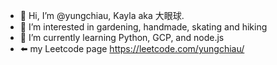 - 👋 Hi, I’m @yungchiau, Kayla aka 大眼球.
- 👀 I’m interested in gardening, handmade, skating and hiking
- 🌱 I’m currently learning Python, GCP, and node.js
- ⬅️ my Leetcode page https://leetcode.com/yungchiau/

<!---
yungchiau/yungchiau is a ✨ special ✨ repository because its `README.md` (this file) appears on your GitHub profile.
You can click the Preview link to take a look at your changes.
--->
